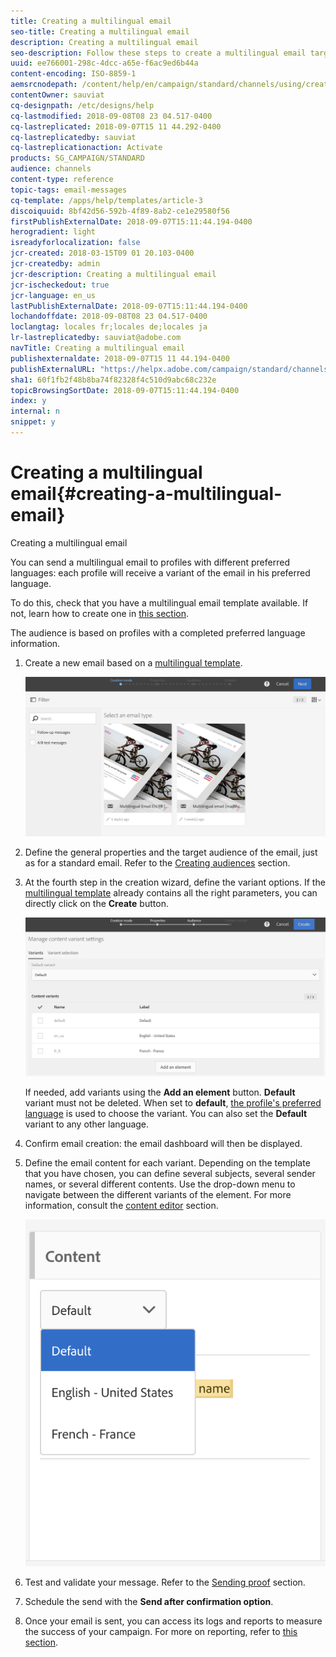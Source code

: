 ```yaml
---
title: Creating a multilingual email
seo-title: Creating a multilingual email
description: Creating a multilingual email
seo-description: Follow these steps to create a multilingual email targeting recipients with different preferred languages.
uuid: ee766001-298c-4dcc-a65e-f6ac9ed6b44a
content-encoding: ISO-8859-1
aemsrcnodepath: /content/help/en/campaign/standard/channels/using/creating-a-multilingual-email
contentOwner: sauviat
cq-designpath: /etc/designs/help
cq-lastmodified: 2018-09-08T08 23 04.517-0400
cq-lastreplicated: 2018-09-07T15 11 44.292-0400
cq-lastreplicatedby: sauviat
cq-lastreplicationaction: Activate
products: SG_CAMPAIGN/STANDARD
audience: channels
content-type: reference
topic-tags: email-messages
cq-template: /apps/help/templates/article-3
discoiquuid: 8bf42d56-592b-4f89-8ab2-ce1e29580f56
firstPublishExternalDate: 2018-09-07T15:11:44.194-0400
herogradient: light
isreadyforlocalization: false
jcr-created: 2018-03-15T09 01 20.103-0400
jcr-createdby: admin
jcr-description: Creating a multilingual email
jcr-ischeckedout: true
jcr-language: en_us
lastPublishExternalDate: 2018-09-07T15:11:44.194-0400
lochandoffdate: 2018-09-08T08 23 04.517-0400
loclangtag: locales fr;locales de;locales ja
lr-lastreplicatedby: sauviat@adobe.com
navTitle: Creating a multilingual email
publishexternaldate: 2018-09-07T15 11 44.194-0400
publishExternalURL: "https://helpx.adobe.com/campaign/standard/channels/using/creating-a-multilingual-email.html"
sha1: 60f1fb2f48b8ba74f82328f4c510d9abc68c232e
topicBrowsingSortDate: 2018-09-07T15:11:44.194-0400
index: y
internal: n
snippet: y
---
```


# Creating a multilingual email{#creating-a-multilingual-email}

Creating a multilingual email

You can send a multilingual email to profiles with different preferred languages: each profile will receive a variant of the email in his preferred language.

To do this, check that you have a multilingual email template available. If not, learn how to create one in [this section](../../start/using/creating-a-multilingual-template.md).

The audience is based on profiles with a completed preferred language information.

1. Create a new email based on a [multilingual template](../../start/using/creating-a-multilingual-template.md).

   ![](assets/multi_create1.png)

1. Define the general properties and the target audience of the email, just as for a standard email. Refer to the [Creating audiences](../../audiences/using/creating-audiences.md) section.
1. At the fourth step in the creation wizard, define the variant options. If the [multilingual template](../../start/using/creating-a-multilingual-template.md) already contains all the right parameters, you can directly click on the **Create** button.

   ![](assets/multi_create4.png)

   If needed, add variants using the **Add an element** button. **Default** variant must not be deleted. When set to **default**, [the profile's preferred language](../../audiences/using/creating-profiles.md) is used to choose the variant. You can also set the **Default** variant to any other language.

1. Confirm email creation: the email dashboard will then be displayed.
1. Define the email content for each variant. Depending on the template that you have chosen, you can define several subjects, several sender names, or several different contents. Use the drop-down menu to navigate between the different variants of the element. For more information, consult the [content editor](../../designing/using/about-email-content-design.md) section.

   ![](assets/multi_selectcontent.png)

1. Test and validate your message. Refer to the [Sending proof](../../sending/using/managing-test-profiles-and-sending-proofs.md#sending-proofs) section.
1. Schedule the send with the **Send after confirmation option**.
1. Once your email is sent, you can access its logs and reports to measure the success of your campaign. For more on reporting, refer to [this section](../../reporting/using/about-dynamic-reports.md).

